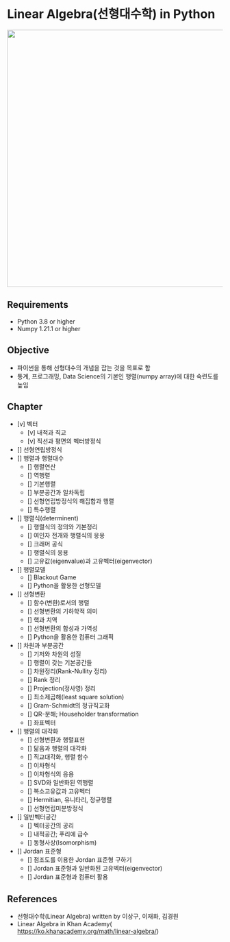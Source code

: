 # Linear Algebra(선형대수학) in Python
<img src="https://www.cs.utexas.edu/users/flame/laff/alaff/images/Pretest/FundamentalSpaces.png" width=600px>

## Requirements
- Python 3.8 or higher
- Numpy 1.21.1 or higher

## Objective
- 파이썬을 통해 선형대수의 개념을 잡는 것을 목표로 함
- 통계, 프로그래밍, Data Science의 기본인 행렬(numpy array)에 대한 숙련도를 높임

## Chapter
- [v] 벡터
    - [v] 내적과 직교
    - [v] 직선과 평면의 벡터방정식
- [] 선형연립방정식
- [] 행렬과 행렬대수
    - [] 행렬연산
    - [] 역행렬
    - [] 기본행렬
    - [] 부분공간과 일차독립
    - [] 선형연립방정식의 해집합과 행렬
    - [] 특수행렬
- [] 행렬식(determinent)
    - [] 행렬식의 정의와 기본정리
    - [] 여인자 전개와 행렬식의 응용
    - [] 크래머 공식
    - [] 행렬식의 응용
    - [] 고유값(eigenvalue)과 고유벡터(eigenvector)
- [] 행렬모델
    - [] Blackout Game
    - [] Python을 활용한 선형모델
- [] 선형변환
    - [] 함수(변환)로서의 행렬
    - [] 선형변환의 기하학적 의미
    - [] 핵과 치역
    - [] 선형변환의 합성과 가역성
    - [] Python을 활용한 컴퓨터 그래픽
- [] 차원과 부분공간
    - [] 기저와 차원의 성질
    - [] 행렬이 갖는 기본공간들
    - [] 차원정리(Rank-Nullity 정리)
    - [] Rank 정리
    - [] Projection(정사영) 정리
    - [] 최소제곱해(least square solution)
    - [] Gram-Schmidt의 정규직교화
    - [] QR-분해; Householder transformation
    - [] 좌표벡터
- [] 행렬의 대각화
    - [] 선형변환과 행렬표현
    - [] 닮음과 행렬의 대각화
    - [] 직교대각화, 행렬 함수
    - [] 이차형식
    - [] 이차형식의 응용
    - [] SVD와 일반화된 역행렬
    - [] 복소고유값과 고유벡터
    - [] Hermitian, 유니타리, 정규행렬
    - [] 선형연립미분방정식
- [] 일반벡터공간
    - [] 벡터공간의 공리
    - [] 내적공간; 푸리에 급수
    - [] 동형사상(Isomorphism)
- [] Jordan 표준형
    - [] 점조도를 이용한 Jordan 표준형 구하기
    - [] Jordan 표준형과 일반화된 고유벡터(eigenvector)
    - [] Jordan 표준형과 컴퓨터 활용

## References
- 선형대수학(Linear Algebra) written by 이상구, 이재화, 김경원
- Linear Algebra in Khan Academy(
<a href="https://ko.khanacademy.org/math/linear-algebra/">https://ko.khanacademy.org/math/linear-algebra/</a>)